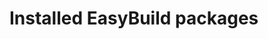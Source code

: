 <!-- # News

<br />
#### PIZ DAINT Scheduled Maintenance – Today January 10th, 2017 at 7:30 AM
Today January 10th, 2017 Piz Diant will be down for HW maintenance from 7:30 AM until 8 PM

**Users will be informed as soon as the intervention is complete.**

---

#### Happy Holidays
Merry Christmas and Happy New Year from all CSCS staff!

**CSCS is closed from December 24th, 2016 until January 2nd, 2017.**

--- -->

# Installed EasyBuild packages
